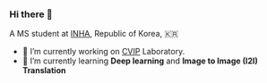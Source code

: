 ### Hi there 👋

A MS student at [INHA](https://www.inha.ac.kr/sites/kr/index.do), Republic of Korea, 🇰🇷

- 🔭 I’m currently working on [CVIP](http://cvip.inha.ac.kr/) Laboratory.
- 🌱 I’m currently learning __Deep learning__ and __Image to Image (I2I) Translation__ 

<!--
**jaewoong1/jaewoong1** is a ✨ _special_ ✨ repository because its `README.md` (this file) appears on your GitHub profile.

Here are some ideas to get you started:

- 🔭 I’m currently working on ...
- 🌱 I’m currently learning ...
- 👯 I’m looking to collaborate on ...
- 🤔 I’m looking for help with ...
- 💬 Ask me about ...
- 📫 How to reach me: ...
- 😄 Pronouns: ...
- ⚡ Fun fact: ...
-->
